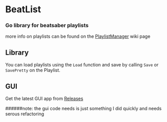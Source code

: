 # BeatList
### Go library for beatsaber playlists
more info on playlists can be found on the [PlaylistManager](https://github.com/rithik-b/PlaylistManager/wiki) wiki page

## Library
You can load playlists using the `Load` function and save by calling `Save` or `SavePretty` on the Playlist.

## GUI
Get the latest GUI app from [Releases](/releases/latest)

######note: the gui code needs is just something I did quickly and needs serous refactoring